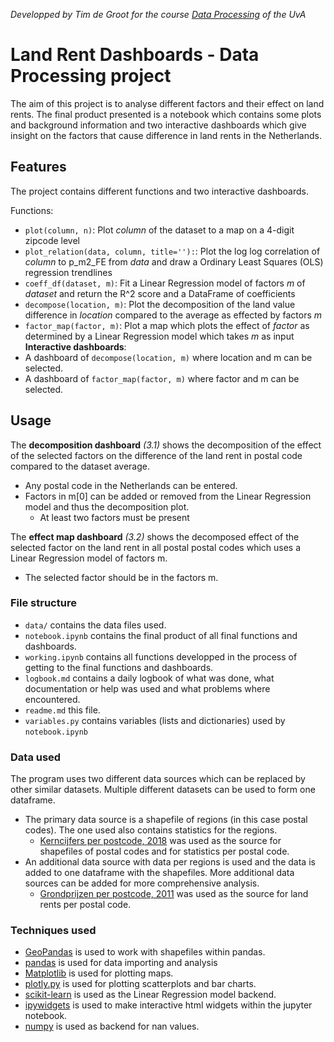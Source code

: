 *Developped by Tim de Groot for the course [Data Processing](https://studiegids.uva.nl/xmlpages/page/2022-2023/zoek-vak/vak/98740) of the UvA*
# Land Rent Dashboards - Data Processing project
The aim of this project is to analyse different factors and their effect on land rents. The final product presented is a notebook which contains some plots and background information and two interactive dashboards which give insight on the factors that cause difference in land rents in the Netherlands.

## Features
The project contains different functions and two interactive dashboards.

Functions:
- ```plot(column, n)```: Plot *column* of the dataset to a map on a 4-digit zipcode level
- ```plot_relation(data, column, title=''):```: Plot the log log correlation of *column* to p_m2_FE from *data* and draw a Ordinary Least Squares (OLS) regression trendlines
- ```coeff_df(dataset, m)```: Fit a Linear Regression model of factors *m* of *dataset* and return the R^2 score and a DataFrame of coefficients
- ```decompose(location, m)```: Plot the decomposition of the land value difference in *location* compared to the average as effected by factors *m*
- ```factor_map(factor, m)```: Plot a map which plots the effect of *factor* as determined by a Linear Regression model which takes *m* as input
**Interactive dashboards**:
- A dashboard of ```decompose(location, m)``` where location and m can be selected.
- A dashboard of ```factor_map(factor, m)``` where factor and m can be selected.

## Usage
The **decomposition dashboard** *(3.1)* shows the decomposition of the effect of the selected factors on the difference of the land rent in postal code compared to the dataset average.
- Any postal code in the Netherlands can be entered.
- Factors in m[0] can be added or removed from the Linear Regression model and thus the decomposition plot.
    - At least two factors must be present

The **effect map dashboard** *(3.2)* shows the decomposed effect of the selected factor on the land rent in all postal postal codes which uses a Linear Regression model of factors m.
- The selected factor should be in the factors m.

### File structure
- ```data/``` contains the data files used.
- ```notebook.ipynb``` contains the final product of all final functions and dashboards.
- ```working.ipynb``` contains all functions developped in the process of getting to the final functions and dashboards.
- ```logbook.md``` contains a daily logbook of what was done, what documentation or help was used and what problems where encountered.
- ```readme.md``` this file.
- ```variables.py``` contains variables (lists and dictionaries) used by ```notebook.ipynb```

### Data used
The program uses two different data sources which can be replaced by other similar datasets. Multiple different datasets can be used to form one dataframe.
- The primary data source is a shapefile of regions (in this case postal codes). The one used also contains statistics for the regions.
    - [Kerncijfers per postcode, 2018](https://www.cbs.nl/nl-nl/dossier/nederland-regionaal/geografische-data/gegevens-per-postcode) was used as the source for shapefiles of postal codes and for statistics per postal code.
- An additional data source with data per regions is used and the data is added to one dataframe with the shapefiles. More additional data sources can be added for more comprehensive analysis.
    - [Grondprijzen per postcode, 2011](http://landvalues.nl/) was used as the source for land rents per postal code. 

### Techniques used
- [GeoPandas](https://github.com/geopandas/geopandas) is used to work with shapefiles within pandas.
- [pandas](https://github.com/pandas-dev/pandas) is used for data importing and analysis
- [Matplotlib](https://github.com/matplotlib/matplotlib) is used for plotting maps.
- [plotly.py](https://github.com/plotly/plotly.py) is used for plotting scatterplots and bar charts.
- [scikit-learn](https://github.com/scikit-learn/scikit-learn) is used as the Linear Regression model backend.
- [ipywidgets](https://github.com/jupyter-widgets/ipywidgets) is used to make interactive html widgets within the jupyter notebook.
- [numpy](https://github.com/numpy/numpy) is used as backend for nan values.

